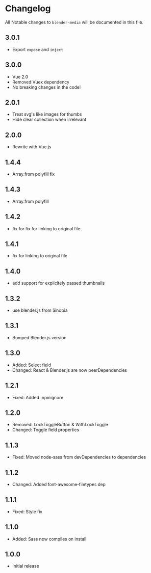 # Changelog

All Notable changes to `blender-media` will be documented in this file.

## 3.0.1
- Export `expose` and `inject`

## 3.0.0
- Vue 2.0
- Removed Vuex dependency
- No breaking changes in the code!

## 2.0.1
- Treat svg's like images for thumbs
- Hide clear collection when irrelevant 

## 2.0.0
- Rewrite with Vue.js

## 1.4.4
- Array.from polyfill fix

## 1.4.3
- Array.from polyfill

## 1.4.2
- fix for fix for linking to original file

## 1.4.1
- fix for linking to original file

## 1.4.0
- add support for explicitely passed thumbnails

## 1.3.2
- use blender.js from Sinopia

## 1.3.1
- Bumped Blender.js version

## 1.3.0
- Added: Select field
- Changed: React & Blender.js are now peerDependencies

## 1.2.1
- Fixed: Added .npmignore

## 1.2.0
- Removed: LockToggleButton & WithLockToggle
- Changed: Toggle field properties
 
## 1.1.3
- Fixed: Moved node-sass from devDependencies to dependencies

## 1.1.2
- Changed: Added font-awesome-filetypes dep

## 1.1.1
- Fixed: Style fix

## 1.1.0
- Added: Sass now compiles on install

## 1.0.0
- Initial release
